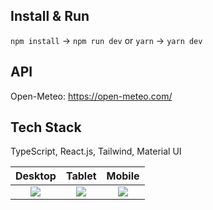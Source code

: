 ## Install & Run
`npm install` → `npm run dev` or `yarn` → `yarn dev`

## API
Open-Meteo: https://open-meteo.com/

## Tech Stack
TypeScript, React.js, Tailwind, Material UI


Desktop             |  Tablet          |  Mobile  
:-------------------------:|:-------------------------:|:-------------------------:
![](https://github.com/user-attachments/assets/f6fbe2cc-f2d2-43b1-9c6f-26be8807ff37)  |  ![](https://github.com/user-attachments/assets/f9e17d23-137a-4c0c-8b50-63803920dbb4) | ![](https://github.com/user-attachments/assets/e74e18bf-5c35-47a1-ba42-d87fe2bc160e)
